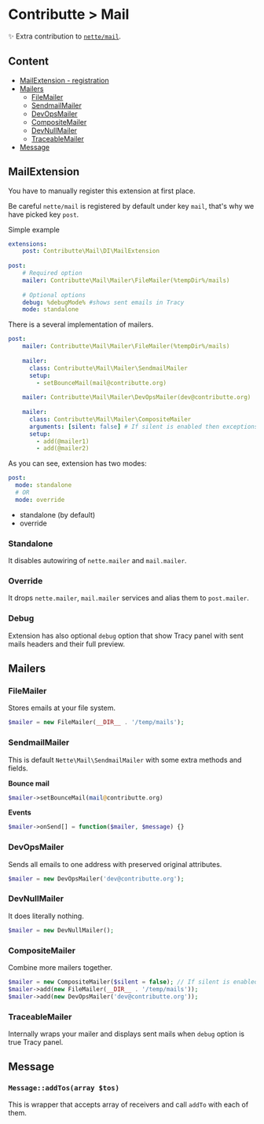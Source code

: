 # Contributte > Mail

:sparkles: Extra contribution to [`nette/mail`](https://github.com/nette/mail).

## Content

- [MailExtension - registration](#mailextension)
- [Mailers](#mailers)
    - [FileMailer](#filemailer)
    - [SendmailMailer](#sendmailmailer)
    - [DevOpsMailer](#devopsmailer)
    - [CompositeMailer](#compositemailer)
    - [DevNullMailer](#devnullmailer)
    - [TraceableMailer](#traceablemailer)
- [Message](#message)

## MailExtension

You have to manually register this extension at first place.

Be careful `nette/mail` is registered by default under key `mail`, that's why we have picked key `post`.

Simple example
```yaml
extensions:
    post: Contributte\Mail\DI\MailExtension
    
post:
    # Required option
    mailer: Contributte\Mail\Mailer\FileMailer(%tempDir%/mails)
    
    # Optional options
    debug: %debugMode% #shows sent emails in Tracy
    mode: standalone

```

There is a several implementation of mailers.

```yaml
post:
    mailer: Contributte\Mail\Mailer\FileMailer(%tempDir%/mails)
    
    mailer:
      class: Contributte\Mail\Mailer\SendmailMailer
      setup:
        - setBounceMail(mail@contributte.org)
        
    mailer: Contributte\Mail\Mailer\DevOpsMailer(dev@contributte.org)
    
    mailer:
      class: Contributte\Mail\Mailer\CompositeMailer
      arguments: [silent: false] # If silent is enabled then exceptions from mailers are catched
      setup:
        - add(@mailer1)
        - add(@mailer2)
```

As you can see, extension has two modes:

```yaml
post:
  mode: standalone
  # OR
  mode: override
```

- standalone (by default)
- override 

### Standalone 

It disables autowiring of `nette.mailer` and `mail.mailer`.

### Override

It drops `nette.mailer`, `mail.mailer` services and alias them to `post.mailer`.

### Debug

Extension has also optional `debug` option that show Tracy panel with sent mails headers and their full preview.

## Mailers

### FileMailer

Stores emails at your file system.

```php
$mailer = new FileMailer(__DIR__ . '/temp/mails');
```

### SendmailMailer

This is default `Nette\Mail\SendmailMailer` with some extra methods and fields.

**Bounce mail**

```php
$mailer->setBounceMail(mail@contributte.org)
```

**Events**

```php
$mailer->onSend[] = function($mailer, $message) {}
```

### DevOpsMailer

Sends all emails to one address with preserved original attributes.

```php
$mailer = new DevOpsMailer('dev@contributte.org');
```

### DevNullMailer

It does literally nothing.

```php
$mailer = new DevNullMailer();
```

### CompositeMailer

Combine more mailers together.

```php
$mailer = new CompositeMailer($silent = false); // If silent is enabled then exceptions from mailers are catched
$mailer->add(new FileMailer(__DIR__ . '/temp/mails'));
$mailer->add(new DevOpsMailer('dev@contributte.org'));
```

### TraceableMailer

Internally wraps your mailer and displays sent mails when `debug` option is true Tracy panel. 

## Message

### `Message::addTos(array $tos)`

This is wrapper that accepts array of receivers and call `addTo` with each of them.
